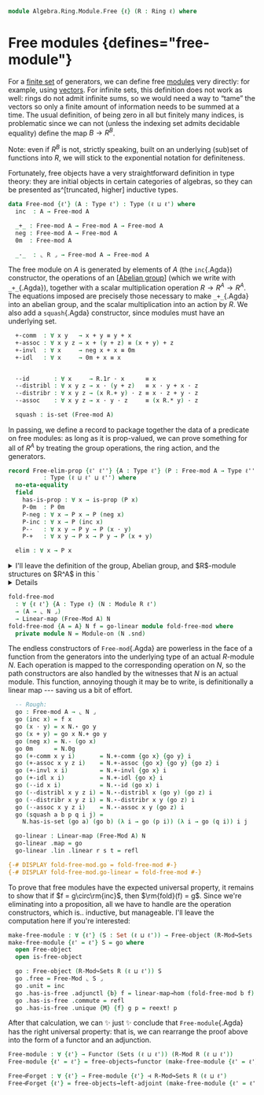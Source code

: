 <!--
```agda
open import Algebra.Ring.Commutative
open import Algebra.Ring.Module
open import Algebra.Group.Ab
open import Algebra.Prelude
open import Algebra.Group
open import Algebra.Ring

open import Data.Fin.Product
open import Data.Fin.Base

import Algebra.Ring.Module.Multilinear
```
-->

```agda
module Algebra.Ring.Module.Free {ℓ} (R : Ring ℓ) where
```

# Free modules {defines="free-module"}

For a [finite set] of generators, we can define free [modules] very
directly: for example, using [vectors]. For infinite sets, this
definition does not work as well: rings do not admit infinite sums, so
we would need a way to “tame” the vectors so only a finite amount of
information needs to be summed at a time. The usual definition, of being
zero in all but finitely many indices, is problematic since we can not
(unless the indexing set admits decidable equality) define the map $B
\to R^B$.

Note: even if $R^B$ is not, strictly speaking, built on an underlying
(sub)set of functions into $R$, we will stick to the exponential
notation for definiteness.

[vectors]: Algebra.Ring.Module.Vec.html
[finite set]: Data.Fin.Finite.html
[modules]: Algebra.Ring.Module.html

<!--
```agda
private module R = Ring-on (R .snd)

infixr 30 _·_
infixl 25 _+_
```
-->

Fortunately, free objects have a very straightforward definition in type
theory: they are initial objects in certain categories of algebras, so
they can be presented as^[truncated, higher] inductive types.

```agda
data Free-mod {ℓ'} (A : Type ℓ') : Type (ℓ ⊔ ℓ') where
  inc  : A → Free-mod A

  _+_ : Free-mod A → Free-mod A → Free-mod A
  neg : Free-mod A → Free-mod A
  0m  : Free-mod A

  _·_  : ⌞ R ⌟ → Free-mod A → Free-mod A
```

The free module on $A$ is generated by elements of $A$ (the
`inc`{.Agda}) constructor, the operations of an [[Abelian group]] (which
we write with `_+_`{.Agda}), together with a scalar multiplication
operation $R \to R^A \to R^A$. The equations imposed are precisely those
necessary to make `_+_`{.Agda} into an abelian group, and the scalar
multiplication into an action by $R$. We also add a `squash`{.Agda}
constructor, since modules must have an underlying set.

[Abelian group]: Algebra.Group.Ab.html

```agda
  +-comm  : ∀ x y   → x + y ≡ y + x
  +-assoc : ∀ x y z → x + (y + z) ≡ (x + y) + z
  +-invl  : ∀ x     → neg x + x ≡ 0m
  +-idl   : ∀ x     → 0m + x ≡ x


  ·-id       : ∀ x     → R.1r · x      ≡ x
  ·-distribl : ∀ x y z → x · (y + z)   ≡ x · y + x · z
  ·-distribr : ∀ x y z → (x R.+ y) · z ≡ x · z + y · z
  ·-assoc    : ∀ x y z → x · y · z     ≡ (x R.* y) · z

  squash : is-set (Free-mod A)
```

In passing, we define a record to package together the data of a
predicate on free modules: as long as it is prop-valued, we can prove
something for all of $R^A$ by treating the group operations, the ring
action, and the generators.

```agda
record Free-elim-prop {ℓ' ℓ''} {A : Type ℓ'} (P : Free-mod A → Type ℓ'')
          : Type (ℓ ⊔ ℓ' ⊔ ℓ'') where
  no-eta-equality
  field
    has-is-prop : ∀ x → is-prop (P x)
    P-0m  : P 0m
    P-neg : ∀ x → P x → P (neg x)
    P-inc : ∀ x → P (inc x)
    P-·   : ∀ x y → P y → P (x · y)
    P-+   : ∀ x y → P x → P y → P (x + y)

  elim : ∀ x → P x
```

<!--
```agda
  elim (inc x) = P-inc x
  elim (x · y) = P-· x y (elim y)
  elim (x + y) = P-+ x y (elim x) (elim y)
  elim (neg x) = P-neg x (elim x)
  elim 0m = P-0m
  elim (+-comm x y i) =
    is-prop→pathp (λ j → has-is-prop (+-comm x y j))
      (P-+ x y (elim x) (elim y)) (P-+ y x (elim y) (elim x)) i
  elim (+-assoc x y z i) =
    is-prop→pathp (λ j → has-is-prop (+-assoc x y z j))
      (P-+ _ _ (elim x) (P-+ _ _ (elim y) (elim z)))
      (P-+ _ _ (P-+ _ _ (elim x) (elim y)) (elim z)) i
  elim (+-invl x i) =
    is-prop→pathp (λ j → has-is-prop (+-invl x j))
      (P-+ _ _ (P-neg _ (elim x)) (elim x)) P-0m i
  elim (+-idl x i) =
    is-prop→pathp (λ j → has-is-prop (+-idl x j))
      (P-+ _ _ P-0m (elim x)) (elim x) i
  elim (·-id x i)  =
    is-prop→pathp (λ j → has-is-prop (·-id x j))
      (P-· R.1r _ (elim x)) (elim x) i
  elim (·-distribl x y z i) =
    is-prop→pathp (λ j → has-is-prop (·-distribl x y z j))
      (P-· x _ (P-+ _ _ (elim y) (elim z)))
      (P-+ _ _ (P-· x _ (elim y)) (P-· x _ (elim z))) i
  elim (·-distribr x y z i) =
    is-prop→pathp (λ j → has-is-prop (·-distribr x y z j ))
      (P-· (x R.+ y) _ (elim z))
      (P-+ _ _ (P-· x _ (elim z)) (P-· y _ (elim z))) i
  elim (·-assoc x y z i) =
    is-prop→pathp (λ j → has-is-prop (·-assoc x y z j))
      (P-· x (y · z) (P-· y _ (elim z)))
      (P-· (x R.* y) z (elim z)) i
  elim (squash x y p q i j) =
    is-prop→squarep (λ i j → has-is-prop (squash x y p q i j))
      (λ _ → elim x) (λ j → elim (p j)) (λ j → elim (q j)) (λ _ → elim y) i j
```
-->

<details>
<summary>I'll leave the definition of the group, Abelian group, and
$R$-module structures on $R^A$ in this `<details>`{.html} tag, since
they're not particularly interesting. For every operation _and_ law, we
simply use the corresponding constructors.</summary>

```agda
open Module-on hiding (_+_)
open make-module hiding (_+_)

Module-on-free-mod
  : ∀ {ℓ'} (A : Type ℓ')
  → Module-on R (Free-mod A)
Module-on-free-mod A = to-module-on mk module Module-on-free-mod where
  mk : make-module R (Free-mod A)
  mk .has-is-set = squash
  mk .make-module._+_ = _+_
  mk .inv = neg
  mk .0g = 0m
  mk .make-module.+-assoc = Free-mod.+-assoc
  mk .make-module.+-invl = Free-mod.+-invl
  mk .make-module.+-idl = Free-mod.+-idl
  mk .make-module.+-comm = Free-mod.+-comm
  mk ._⋆_ = _·_
  mk .⋆-distribl = Free-mod.·-distribl
  mk .⋆-distribr = Free-mod.·-distribr
  mk .⋆-assoc x y z = Free-mod.·-assoc x y z
  mk .⋆-id = Free-mod.·-id

Free-Mod : ∀ {ℓ'} → Type ℓ' → Module R (ℓ ⊔ ℓ')
Free-Mod T = to-module (Module-on-free-mod.mk T)

open Functor
```

</details>

```agda
fold-free-mod
  : ∀ {ℓ ℓ'} {A : Type ℓ} (N : Module R ℓ')
  → (A → ⌞ N ⌟)
  → Linear-map (Free-Mod A) N
fold-free-mod {A = A} N f = go-linear module fold-free-mod where
  private module N = Module-on (N .snd)
```

The endless constructors of `Free-mod`{.Agda} are powerless in the face
of a function from the generators into the underlying type of an actual
$R$-module $N$. Each operation is mapped to the corresponding operation
on $N$, so the path constructors are also handled by the witnesses that
$N$ is an actual module. This function, annoying though it may be to
write, is definitionally a linear map --- saving us a bit of effort.

```agda
  -- Rough:
  go : Free-mod A → ⌞ N ⌟
  go (inc x) = f x
  go (x · y) = x N.⋆ go y
  go (x + y) = go x N.+ go y
  go (neg x) = N.- (go x)
  go 0m      = N.0g
  go (+-comm x y i)       = N.+-comm {go x} {go y} i
  go (+-assoc x y z i)    = N.+-assoc {go x} {go y} {go z} i
  go (+-invl x i)         = N.+-invl {go x} i
  go (+-idl x i)          = N.+-idl {go x} i
  go (·-id x i)           = N.⋆-id (go x) i
  go (·-distribl x y z i) = N.⋆-distribl x (go y) (go z) i
  go (·-distribr x y z i) = N.⋆-distribr x y (go z) i
  go (·-assoc x y z i)    = N.⋆-assoc x y (go z) i
  go (squash a b p q i j) =
    N.has-is-set (go a) (go b) (λ i → go (p i)) (λ i → go (q i)) i j

  go-linear : Linear-map (Free-Mod A) N
  go-linear .map = go
  go-linear .lin .linear r s t = refl

{-# DISPLAY fold-free-mod.go = fold-free-mod #-}
{-# DISPLAY fold-free-mod.go-linear = fold-free-mod #-}
```

<!--
```agda
open Free-elim-prop

equal-on-basis
  : ∀ {ℓb ℓg} {T : Type ℓb} (M : Module R ℓg)
  → {f g : Linear-map (Free-Mod T) M}
  → ((x : T) → f .map (inc x) ≡ g .map (inc x))
  → f ≡ g
equal-on-basis M {f} {g} p =
  ext $ Free-elim-prop.elim λ where
    .has-is-prop x → M .fst .is-tr _ _
    .P-0m        → f.pres-0 ∙ sym g.pres-0
    .P-neg x α   → f.pres-neg ·· ap M.-_ α ·· sym g.pres-neg
    .P-inc       → p
    .P-· x y α   → f.pres-⋆ _ _ ·· ap (x M.⋆_) α ·· sym (g.pres-⋆ _ _)
    .P-+ x y α β → f.pres-+ _ _ ·· ap₂ M._+_ α β ·· sym (g.pres-+ _ _)
  where
    module f = Linear-map f
    module g = Linear-map g
    module M = Module-on (M .snd)

Extensional-linear-map-free
  : ∀ {ℓb ℓg ℓr} {T : Type ℓb} {M : Module R ℓg}
  → ⦃ ext : Extensional (T → ⌞ M ⌟) ℓr ⦄
  → Extensional (Linear-map (Free-Mod T) M) ℓr
Extensional-linear-map-free {M = M} ⦃ ext ⦄ =
  injection→extensional! {f = λ m x → m .map (inc x)} (λ p → equal-on-basis M (happly p)) ext

Extensional-hom-free
  : ∀ {ℓ' ℓr} {T : Type ℓ'} {M : Module R (ℓ ⊔ ℓ')}
  → ⦃ ext : Extensional (T → ⌞ M ⌟) ℓr ⦄
  → Extensional (R-Mod.Hom (Free-Mod T) M) ℓr
Extensional-hom-free {M = M} ⦃ ef ⦄ =
  injection→extensional! {f = λ m x → m # (inc x)}
    (λ {f} {g} p →
      let it = equal-on-basis M {hom→linear-map f} {hom→linear-map g} (happly p)
       in ext (happly (ap map it)))
    ef

instance
  extensionality-linear-map-free
    : ∀ {ℓb ℓg} {T : Type ℓb} {M : Module R ℓg}
    → Extensionality (Linear-map (Free-Mod T) M)
  extensionality-linear-map-free = record { lemma = quote Extensional-linear-map-free }

  extensionality-hom-free
    : ∀ {ℓ'} {T : Type ℓ'} {M : Module R (ℓ ⊔ ℓ')}
    → Extensionality (R-Mod.Hom {ℓm = ℓ ⊔ ℓ'} (Free-Mod T) M)
  extensionality-hom-free = record { lemma = quote Extensional-hom-free }
```
-->

To prove that free modules have the expected universal property, it
remains to show that if $f = g\circ\rm{inc}$, then $\rm{fold}(f) = g$.
Since we're eliminating into a proposition, all we have to handle are
the operation constructors, which is.. inductive, but manageable. I'll
leave the computation here if you're interested:

```agda
make-free-module : ∀ {ℓ'} (S : Set (ℓ ⊔ ℓ')) → Free-object (R-Mod↪Sets R (ℓ ⊔ ℓ')) S
make-free-module {ℓ' = ℓ'} S = go where
  open Free-object
  open is-free-object

  go : Free-object (R-Mod↪Sets R (ℓ ⊔ ℓ')) S
  go .free = Free-Mod ⌞ S ⌟
  go .unit = inc
  go .has-is-free .adjunctl {b} f = linear-map→hom (fold-free-mod b f)
  go .has-is-free .commute = refl
  go .has-is-free .unique {M} {f} g p = reext! p
```

After that calculation, we can ✨ just ✨ conclude that
`Free-module`{.Agda} has the right universal property: that is, we can
rearrange the proof above into the form of a functor and an adjunction.

```agda
Free-module : ∀ {ℓ'} → Functor (Sets (ℓ ⊔ ℓ')) (R-Mod R (ℓ ⊔ ℓ'))
Free-module {ℓ' = ℓ'} = free-objects→functor (make-free-module {ℓ' = ℓ'})

Free⊣Forget : ∀ {ℓ'} → Free-module {ℓ'} ⊣ R-Mod↪Sets R (ℓ ⊔ ℓ')
Free⊣Forget {ℓ'} = free-objects→left-adjoint (make-free-module {ℓ' = ℓ'})
```

<!--
```agda
equal-on-basis'
  : ∀ {ℓb ℓg} {T : Type ℓb} {G : Type ℓg} (M : Module-on R G)
  → (let module M = Module-on M)
  → {f : Free-mod T → G}
  → (∀ r x y → f (r · x + y) ≡ r M.⋆ f x M.+ f y)
  → {g : Free-mod T → G}
  → (∀ r x y → g (r · x + y) ≡ r M.⋆ g x M.+ g y)
  → ((x : T) → f (inc x) ≡ g (inc x))
  → f ≡ g
equal-on-basis' M l1 l2 p = ap map $
  equal-on-basis (el _ (Module-on.has-is-set M) , M)
    {f = record { lin = record { linear = l1 } }}
    {g = record { lin = record { linear = l2 } }}
    p

module _ (cring : is-commutative-ring R) where
  open Algebra.Ring.Module.Multilinear R cring

  multilinear-extension
    : ∀ {n} {ℓₙ}
      {ℓₘ : Fin (suc n) → Level} {Ms : (i : Fin (suc n)) → Type (ℓₘ i)} {N : Module R ℓₙ}
    → (f : Arrᶠ Ms ⌞ N ⌟)
    → Multilinear-map (suc n) (λ i → Free-Mod (Ms i)) N
  multilinear-extension {zero} {N = N} f = 1-linear-map (fold-free-mod N f)
  multilinear-extension {suc n} f = Uncurry.from $
    fold-free-mod _ λ x → multilinear-extension (f x)

  multi-equal-on-bases
    : ∀ {n} {ℓₙ} {ℓₘ : Fin n → Level} {Ms : (i : Fin n) → Type (ℓₘ i)} {N : Module R ℓₙ}
    → {f g : Multilinear-map n (λ i → Free-Mod (Ms i)) N}
    → (∀ (as : Πᶠ Ms) → applyᶠ (f .map) (mapₚ (λ _ → inc) as) ≡ applyᶠ (g .map) (mapₚ (λ _ → inc) as))
    → f ≡ g
  multi-equal-on-bases {n = zero} p = Multilinear-map-path (p tt)
  multi-equal-on-bases {n = suc n} {f = f} {g} p =
    Uncurry.injective $ equal-on-basis _ λ x →
      multi-equal-on-bases λ as →
        p (x , as)
```
-->
